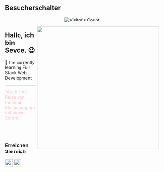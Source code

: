 
## Besucherschalter
<p align="center"><img src="https://profile-counter.glitch.me/{sevdeorscelik}/count.svg" alt="Visitor's Count" /></p>

<img src="https://user-images.githubusercontent.com/53329034/123502306-0fcdfc80-d669-11eb-87e4-d24cccfbbd00.gif" align="right"  height="400">

 ## Hallo, ich bin Sevde. 😉

🌱 I'm currently learning Full Stack Web Development

---

<font style="color:pink"> "Auch eine Reise von tausend Meilen beginnt mit einem Schritt." </font>

<br /> 
<br />


### Erreichen Sie mich

[<img  width="25" src="https://unpkg.com/simple-icons@v4/icons/linkedin.svg" align="left" />][linkedin]

[<img  width="25" src="https://unpkg.com/simple-icons@v4/icons/xing.svg" align="left" />][xing]



[linkedin]: https://www.linkedin.com/in/sevde-orscelik/
[xing]: https://www.xing.com/profile/Sevde_Oerscelik/cv


<!--
**sevdeorscelik/sevdeorscelik** is a ✨ _special_ ✨ repository because its `README.md` (this file) appears on your GitHub profile.

Here are some ideas to get you started:

- 🔭 I’m currently working on ...
- 🌱 I’m currently learning ...
- 👯 I’m looking to collaborate on ...
- 🤔 I’m looking for help with ...
- 💬 Ask me about ...
- 📫 How to reach me: ...
- 😄 Pronouns: ...
- ⚡ Fun fact: ...
-->
